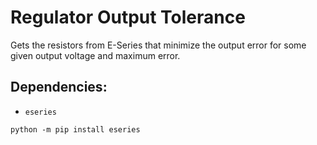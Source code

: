 # Regulator Output Tolerance
Gets the resistors from E-Series that minimize the output error for some given
output voltage and maximum error.

## Dependencies:
- `eseries`

```
python -m pip install eseries
```
